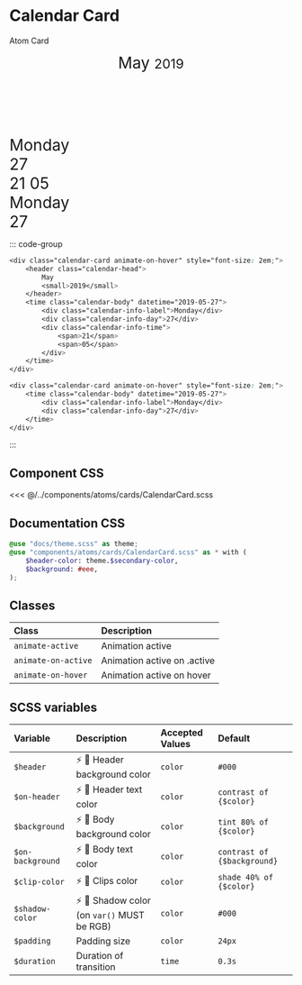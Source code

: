 # Calendar Card
<Badge type="tip">Atom</Badge> <Badge type="info">Card</Badge>

<div class="dev-section">
    <div class="calendar-card animate-on-hover" style="font-size: 2em;">
        <header class="calendar-head">
            May
            <small>2019</small>
        </header>
        <time class="calendar-body" datetime="2019-05-27">
            <div class="calendar-info-label">Monday</div>
            <div class="calendar-info-day">27</div>
            <div class="calendar-info-time">
                <span>21</span>
                <span>05</span>
            </div>
        </time>
    </div>
    <div class="calendar-card animate-on-hover" style="font-size: 2em;">
        <time class="calendar-body" datetime="2019-05-27">
            <div class="calendar-info-label">Monday</div>
            <div class="calendar-info-day">27</div>
        </time>
    </div>
</div>

::: code-group
```scss [Default]
<div class="calendar-card animate-on-hover" style="font-size: 2em;">
    <header class="calendar-head">
        May
        <small>2019</small>
    </header>
    <time class="calendar-body" datetime="2019-05-27">
        <div class="calendar-info-label">Monday</div>
        <div class="calendar-info-day">27</div>
        <div class="calendar-info-time">
            <span>21</span>
            <span>05</span>
        </div>
    </time>
</div>
```
```scss [Small]
<div class="calendar-card animate-on-hover" style="font-size: 2em;">
    <time class="calendar-body" datetime="2019-05-27">
        <div class="calendar-info-label">Monday</div>
        <div class="calendar-info-day">27</div>
    </time>
</div>
```
:::

## Component CSS

<<< @/../components/atoms/cards/CalendarCard.scss

## Documentation CSS

```scss
@use "docs/theme.scss" as theme;
@use "components/atoms/cards/CalendarCard.scss" as * with (
    $header-color: theme.$secondary-color,
    $background: #eee,
);
```


## Classes

| Class                              | Description                                |
|:-----------------------------------|:-------------------------------------------|
| `animate-active`                   | Animation active                           |
| `animate-on-active`                | Animation active on .active                |
| `animate-on-hover`                 | Animation active on hover                  |

## SCSS variables

| Variable         | Description                                                                | Accepted Values | Default                     |
|:-----------------|:---------------------------------------------------------------------------|:----------------|:----------------------------|
| `$header`        | :zap: :first_quarter_moon_with_face:  Header background color              | `color`         | `#000`                      |
| `$on-header`     | :zap: :first_quarter_moon_with_face: Header text color                     | `color`         | `contrast of {$color}`      |
| `$background`    | :zap: :first_quarter_moon_with_face: Body background color                 | `color`         | `tint 80% of {$color}`      |
| `$on-background` | :zap: :first_quarter_moon_with_face: Body text color                       | `color`         | `contrast of {$background}` |
| `$clip-color`    | :zap: :first_quarter_moon_with_face: Clips color                           | `color`         | `shade 40% of {$color}`     |
| `$shadow-color`  | :zap: :first_quarter_moon_with_face: Shadow color (on `var()` MUST be RGB) | `color`         | `#000`                      |
| `$padding`       | Padding size                                                               | `color`         | `24px`                      |
| `$duration`      | Duration of transition                                                     | `time`          | `0.3s`                      |

<style lang="scss">
@use "docs/theme.scss" as theme;
@use "components/atoms/cards/CalendarCard.scss" as * with (
    $color: theme.$primary-color,
    $active-color: theme.$secondary-color,
);
</style>